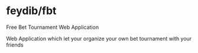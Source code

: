 feydib/fbt
===
Free Bet Tournament Web Application

Web Application which let your organize your own bet tournament with your friends
